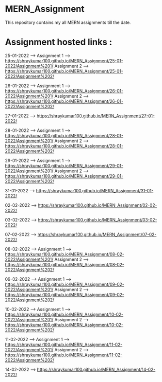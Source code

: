 # MERN_Assignment
This repository contains my all MERN assignments till the date.
# Assignment hosted links :

25-01-2022 --> Assignment 1 --> https://shraykumar100.github.io/MERN_Assignment/25-01-2022/Assignment%201/
               Assignment 2 --> https://shraykumar100.github.io/MERN_Assignment/25-01-2022/Assignment%202/

26-01-2022 --> Assignment 1 --> https://shraykumar100.github.io/MERN_Assignment/26-01-2022/Assignment%201/
               Assignment 2 --> https://shraykumar100.github.io/MERN_Assignment/26-01-2022/Assignment%202/

27-01-2022 --> https://shraykumar100.github.io/MERN_Assignment/27-01-2022/

28-01-2022 --> Assignment 1 --> https://shraykumar100.github.io/MERN_Assignment/28-01-2022/Assignment%201/
               Assignment 2 --> https://shraykumar100.github.io/MERN_Assignment/28-01-2022/Assignment%202/

29-01-2022 --> Assignment 1 --> https://shraykumar100.github.io/MERN_Assignment/29-01-2022/Assignment%201/
               Assignment 2 --> https://shraykumar100.github.io/MERN_Assignment/29-01-2022/Assignment%202/

31-01-2022 --> https://shraykumar100.github.io/MERN_Assignment/31-01-2022/

02-02-2022 --> https://shraykumar100.github.io/MERN_Assignment/02-02-2022/

03-02-2022 --> https://shraykumar100.github.io/MERN_Assignment/03-02-2022/

07-02-2022 --> https://shraykumar100.github.io/MERN_Assignment/07-02-2022/

08-02-2022 --> Assignment 1 --> https://shraykumar100.github.io/MERN_Assignment/08-02-2022/Assignment%201/
               Assignment 2 --> https://shraykumar100.github.io/MERN_Assignment/08-02-2022/Assignment%202/

09-02-2022 --> Assignment 1 --> https://shraykumar100.github.io/MERN_Assignment/09-02-2022/Assignment%201/
               Assignment 2 --> https://shraykumar100.github.io/MERN_Assignment/09-02-2022/Assignment%202/

10-02-2022 --> Assignment 1 --> https://shraykumar100.github.io/MERN_Assignment/10-02-2022/Assignment%201/
               Assignment 2 --> https://shraykumar100.github.io/MERN_Assignment/10-02-2022/Assignment%202/

11-02-2022 --> Assignment 1 --> https://shraykumar100.github.io/MERN_Assignment/11-02-2022/Assignment%201/
               Assignment 2 --> https://shraykumar100.github.io/MERN_Assignment/11-02-2022/Assignment%202/

14-02-2022 --> https://shraykumar100.github.io/MERN_Assignment/14-02-2022/